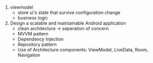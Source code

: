 1. viewmodel
    - store ui's state that survive configuration change
    - business logic
2. Design a scalable and maintainable Android application
    - clean architecture -> seperation of concern
    - MVVM pattern
    - Dependency Injection
    - Repository pattern
    - Use of Architecture components: ViewModel, LiveData, Room, Navigaiton